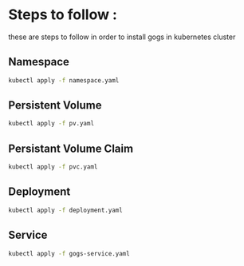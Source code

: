 
# Steps to follow :

these are steps to follow in order to install gogs in kubernetes cluster

## Namespace

```bash
kubectl apply -f namespace.yaml
```

## Persistent Volume

```bash
kubectl apply -f pv.yaml
```
## Persistant Volume Claim

```bash
kubectl apply -f pvc.yaml
```
## Deployment

```bash
kubectl apply -f deployment.yaml
```

## Service

```bash
kubectl apply -f gogs-service.yaml
```
